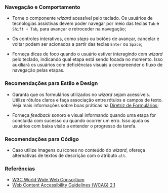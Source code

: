 ### Navegação e Comportamento

-   Torne o componente *wizard* acessível pelo teclado. Os usuários de tecnologias assistivas devem poder navegar por meio das teclas `Tab` e `Shift + Tab`, para avançar e retroceder na navegação;

-   Os controles interativos, como *steps* ou botões de avançar, cancelar e voltar podem ser acionados a partir das teclas `Enter` ou `Space`;  

-   Forneça dicas de foco quando o usuário estiver interagindo com *wizard* pelo teclado, indicando qual etapa está sendo focada no momento. Isso auxiliará os usuários com deficiências visuais a compreender o fluxo de navegação pelas etapas.

### Recomendações para Estilo e Design

-   Garanta que os formulários utilizados no *wizard* sejam acessíveis. Utilize rótulos claros e faça associação entre rótulos e campos de texto. Veja mais informações sobre boas práticas na [Diretriz de Formulários](https://www.gov.br/ds/padroes/design/formulario);

-   Forneça *feedback* sonoro e visual informando quando uma etapa for concluída com sucesso ou quando ocorrer um erro. Isso ajuda os usuários com baixa visão a entender o progresso da tarefa.

### Recomendações para Código

-   Caso utilize imagens ou ícones no conteúdo do *wizard*, ofereça alternativas de textos de descrição com o atributo `alt`.

### Referências

-   [W3C World Wide Web Consortium](https://www.w3.org/)
-   [Web Content Accessibility Guidelines (WCAG) 2.1](https://www.w3.org/TR/WCAG21/)
